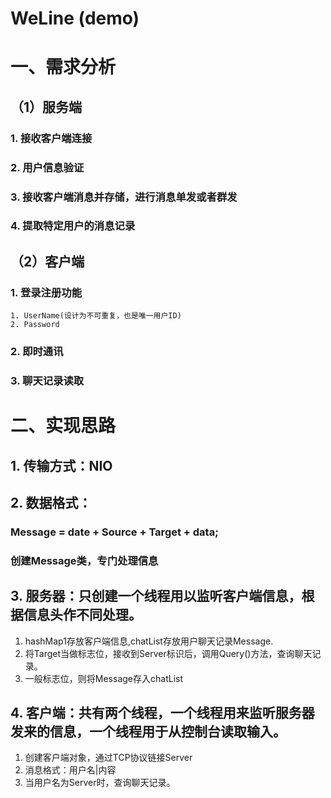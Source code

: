 # WeLine (demo)

# 一、需求分析

## （1）服务端

### 1. 接收客户端连接

### 2. 用户信息验证

### 3. 接收客户端消息并存储，进行消息单发或者群发

### 4. 提取特定用户的消息记录

## （2）客户端

### 1. 登录注册功能

    1. UserName(设计为不可重复，也是唯一用户ID)
    2. Password

### 2. 即时通讯

### 3. 聊天记录读取

# 二、实现思路

## 1. 传输方式：NIO

## 2. 数据格式：

### Message = date + Source + Target + data;

### 创建Message类，专门处理信息

## 3. 服务器：只创建一个线程用以监听客户端信息，根据信息头作不同处理。

1. hashMap1存放客户端信息,chatList存放用户聊天记录Message.
2. 将Target当做标志位，接收到Server标识后，调用Query()方法，查询聊天记录。
3. 一般标志位，则将Message存入chatList

## 4. 客户端：共有两个线程，一个线程用来监听服务器发来的信息，一个线程用于从控制台读取输入。

1. 创建客户端对象，通过TCP协议链接Server
2. 消息格式：用户名|内容
3. 当用户名为Server时，查询聊天记录。



    